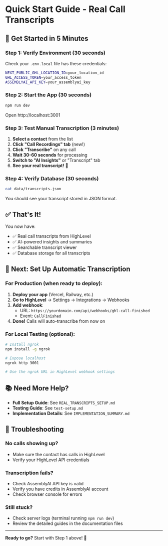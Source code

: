 # Quick Start Guide - Real Call Transcripts

## 🚀 Get Started in 5 Minutes

### Step 1: Verify Environment (30 seconds)

Check your `.env.local` file has these credentials:
```bash
NEXT_PUBLIC_GHL_LOCATION_ID=your_location_id
GHL_ACCESS_TOKEN=your_access_token
ASSEMBLYAI_API_KEY=your_assemblyai_key
```

### Step 2: Start the App (30 seconds)

```bash
npm run dev
```

Open http://localhost:3001

### Step 3: Test Manual Transcription (3 minutes)

1. **Select a contact** from the list
2. **Click "Call Recordings" tab** (new!)
3. **Click "Transcribe"** on any call
4. **Wait 30-60 seconds** for processing
5. **Switch to "AI Insights"** or "Transcript" tab
6. **See your real transcript!** 🎉

### Step 4: Verify Database (30 seconds)

```bash
cat data/transcripts.json
```

You should see your transcript stored in JSON format.

## ✅ That's It!

You now have:
- ✅ Real call transcripts from HighLevel
- ✅ AI-powered insights and summaries
- ✅ Searchable transcript viewer
- ✅ Database storage for all transcripts

## 🔄 Next: Set Up Automatic Transcription

### For Production (when ready to deploy):

1. **Deploy your app** (Vercel, Railway, etc.)
2. **Go to HighLevel** → Settings → Integrations → Webhooks
3. **Add webhook**:
   - URL: `https://yourdomain.com/api/webhooks/ghl-call-finished`
   - Event: `CallFinished`
4. **Done!** Calls will auto-transcribe from now on

### For Local Testing (optional):

```bash
# Install ngrok
npm install -g ngrok

# Expose localhost
ngrok http 3001

# Use the ngrok URL in HighLevel webhook settings
```

## 📚 Need More Help?

- **Full Setup Guide**: See `REAL_TRANSCRIPTS_SETUP.md`
- **Testing Guide**: See `test-setup.md`
- **Implementation Details**: See `IMPLEMENTATION_SUMMARY.md`

## 🐛 Troubleshooting

### No calls showing up?
- Make sure the contact has calls in HighLevel
- Verify your HighLevel API credentials

### Transcription fails?
- Check AssemblyAI API key is valid
- Verify you have credits in AssemblyAI account
- Check browser console for errors

### Still stuck?
- Check server logs (terminal running `npm run dev`)
- Review the detailed guides in the documentation files

---

**Ready to go?** Start with Step 1 above! 🚀

